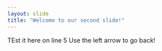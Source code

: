```yaml
---
layout: slide
title: "Welcome to our second slide!"
---
```

TEst it here on line 5
Use the left arrow to go back!
